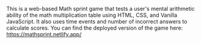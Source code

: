 This is a web-based Math sprint game that tests a user's mental arithmetic ability of the math multiplication table using HTML, CSS, and Vanilla JavaScript. It also uses time events and number of incorrect answers to calculate scores. You can find the deployed version of the game here: https://mathsprint.netlify.app/